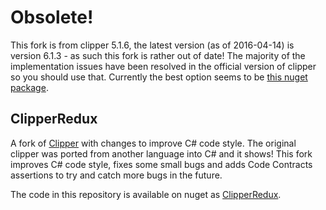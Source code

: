 # Obsolete!

This fork is from clipper 5.1.6, the latest version (as of 2016-04-14) is version 6.1.3 - as such this fork is rather out of date! The majority of the implementation issues have been resolved in the official version of clipper so you should use that. Currently the best option seems to be [this nuget package](https://www.nuget.org/packages/Clipper/).

## ClipperRedux

A fork of [Clipper](http://www.angusj.com/delphi/clipper.php) with changes to improve C# code style. The original clipper was ported from another language into C# and it shows! This fork improves C# code style, fixes some small bugs and adds Code Contracts assertions to try and catch more bugs in the future.

The code in this repository is available on nuget as [ClipperRedux](https://www.nuget.org/packages/ClipperRedux/).